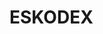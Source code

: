# ESKODEX



























































































